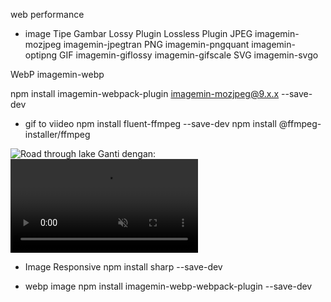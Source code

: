 web performance

- image 
Tipe Gambar	Lossy Plugin	Lossless Plugin
JPEG	imagemin-mozjpeg
imagemin-jpegtran
PNG	imagemin-pngquant
imagemin-optipng
GIF	imagemin-giflossy
imagemin-gifscale
SVG	imagemin-svgo

WebP	imagemin-webp

npm install imagemin-webpack-plugin imagemin-mozjpeg@9.x.x --save-dev

- gif to viideo
npm install fluent-ffmpeg --save-dev
npm install @ffmpeg-installer/ffmpeg

<img src="./images/animation-footage.gif" alt="Road through lake">
Ganti dengan:

<video autoplay loop muted playsinline>
  <source src="./images/animation-footage.webm" type="video/webm">
  <source src="./images/animation-footage.mp4" type="video/mp4">
</video>

- Image Responsive
npm install sharp --save-dev

- webp image
npm install imagemin-webp-webpack-plugin --save-dev